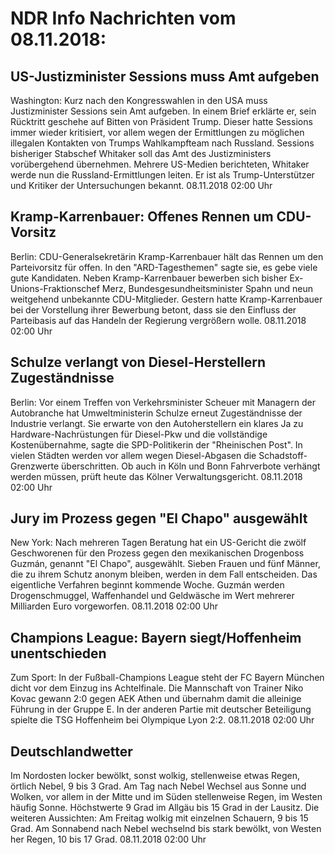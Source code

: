 # NDR Info Nachrichten vom 08.11.2018:


## US-Justizminister Sessions muss Amt aufgeben
Washington: Kurz nach den Kongresswahlen in den USA muss Justizminister Sessions sein Amt aufgeben. In einem Brief erklärte er, sein Rücktritt geschehe auf Bitten von Präsident Trump. Dieser hatte Sessions immer wieder kritisiert, vor allem wegen der Ermittlungen zu möglichen illegalen Kontakten von Trumps Wahlkampfteam nach Russland. Sessions bisheriger Stabschef Whitaker soll das Amt des Justizministers vorübergehend übernehmen. Mehrere US-Medien berichteten, Whitaker werde nun die Russland-Ermittlungen leiten. Er ist als Trump-Unterstützer und Kritiker der Untersuchungen bekannt. 08.11.2018 02:00 Uhr 

## Kramp-Karrenbauer: Offenes Rennen um CDU-Vorsitz
Berlin: CDU-Generalsekretärin Kramp-Karrenbauer hält das Rennen um den Parteivorsitz für offen. In den "ARD-Tagesthemen" sagte sie, es gebe viele gute Kandidaten. Neben Kramp-Karrenbauer bewerben sich bisher Ex-Unions-Fraktionschef Merz, Bundesgesundheitsminister Spahn und neun weitgehend unbekannte CDU-Mitglieder. Gestern hatte Kramp-Karrenbauer bei der Vorstellung ihrer Bewerbung betont, dass sie den Einfluss der Parteibasis auf das Handeln der Regierung vergrößern wolle. 08.11.2018 02:00 Uhr 

## Schulze verlangt von Diesel-Herstellern Zugeständnisse
Berlin: Vor einem Treffen von Verkehrsminister Scheuer mit Managern der Autobranche hat Umweltministerin Schulze erneut Zugeständnisse der Industrie verlangt. Sie erwarte von den Autoherstellern ein klares Ja zu Hardware-Nachrüstungen für Diesel-Pkw und die vollständige Kostenübernahme, sagte die SPD-Politikerin der "Rheinischen Post". In vielen Städten werden vor allem wegen Diesel-Abgasen die Schadstoff-Grenzwerte überschritten. Ob auch in Köln und Bonn Fahrverbote verhängt werden müssen, prüft heute das Kölner Verwaltungsgericht. 08.11.2018 02:00 Uhr 

## Jury im Prozess gegen "El Chapo" ausgewählt
New York: Nach mehreren Tagen Beratung hat ein US-Gericht die zwölf Geschworenen für den Prozess gegen den mexikanischen Drogenboss Guzmán, genannt "El Chapo", ausgewählt. Sieben Frauen und fünf Männer, die zu ihrem Schutz anonym bleiben, werden in dem Fall entscheiden. Das eigentliche Verfahren beginnt kommende Woche. Guzmán werden Drogenschmuggel, Waffenhandel und Geldwäsche im Wert mehrerer Milliarden Euro vorgeworfen. 08.11.2018 02:00 Uhr 

## Champions League: Bayern siegt/Hoffenheim unentschieden
Zum Sport: In der Fußball-Champions League steht der FC Bayern München dicht vor dem Einzug ins Achtelfinale. Die Mannschaft von Trainer Niko Kovac gewann 2:0 gegen AEK Athen und übernahm damit die alleinige Führung in der Gruppe E. In der anderen Partie mit deutscher Beteiligung spielte die TSG Hoffenheim bei Olympique Lyon 2:2. 08.11.2018 02:00 Uhr 

## Deutschlandwetter
Im Nordosten locker bewölkt, sonst wolkig, stellenweise etwas Regen, örtlich Nebel, 9 bis 3 Grad. Am Tag nach Nebel Wechsel aus Sonne und Wolken, vor allem in der Mitte und im Süden stellenweise Regen, im Westen häufig Sonne. Höchstwerte 9 Grad im Allgäu bis 15 Grad in der Lausitz. Die weiteren Aussichten: Am Freitag wolkig mit einzelnen Schauern, 9 bis 15 Grad. Am Sonnabend nach Nebel wechselnd bis stark bewölkt, von Westen her Regen, 10 bis 17 Grad. 08.11.2018 02:00 Uhr 
